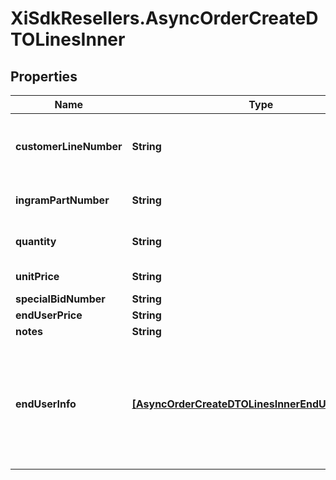 # XiSdkResellers.AsyncOrderCreateDTOLinesInner

## Properties

Name | Type | Description | Notes
------------ | ------------- | ------------- | -------------
**customerLineNumber** | **String** | The reseller&#39;s line item number for reference in their system. | [optional] 
**ingramPartNumber** | **String** | Unique IngramMicro part number. | [optional] 
**quantity** | **String** | The quantity of the line item. | [optional] 
**unitPrice** | **String** | Unit Price of Item | [optional] 
**specialBidNumber** | **String** |  | [optional] 
**endUserPrice** | **String** |  | [optional] 
**notes** | **String** |  | [optional] 
**endUserInfo** | [**[AsyncOrderCreateDTOLinesInnerEndUserInfoInner]**](AsyncOrderCreateDTOLinesInnerEndUserInfoInner.md) | The contact information for the end user/customer provided by the reseller. Used to determine pricing and discounts. | [optional] 


